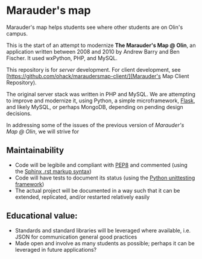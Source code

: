 # Marauder's map

Marauder's map helps students see where other students are on Olin's campus.

This is the start of an attempt to modernize **The Marauder's Map @ Olin**, 
an application written between 2008 and 2010 by Andrew Barry and Ben Fischer.
It used wxPython, PHP, and MySQL.

This repository is for *server* development. For client development, see 
[https://github.com/ohack/maraudersmap-client/](Marauder's Map Client Repository).

The original server stack was written in PHP and MySQL. We are attempting to improve and modernize it, 
using Python, a simple microframework, [Flask](http://flask.pocoo.org/), and likely MySQL, or perhaps MongoDB, 
depending on pending design decisions.

In addressing some of the issues of the previous version of *Marauder's Map @ Olin*, we will strive for

## Maintainability

* Code will be legibile and compliant with [PEP8](http://www.python.org/dev/peps/pep-0008/)
and commented (using the [Sphinx .rst markup syntax](sphinx.pocoo.org))
* Code will have tests to document its status 
(using the [Python unittesting framework](http://docs.python.org/library/unittest.html))
* The actual project will be documented in a way such that it can be extended, replicated,
and/or restarted relatively easily

## Educational value:

* Standards and standard libraries will be leveraged where available, i.e. JSON for communication general good practices
* Made open and involve as many students as possible; perhaps it can be leveraged in future applications?